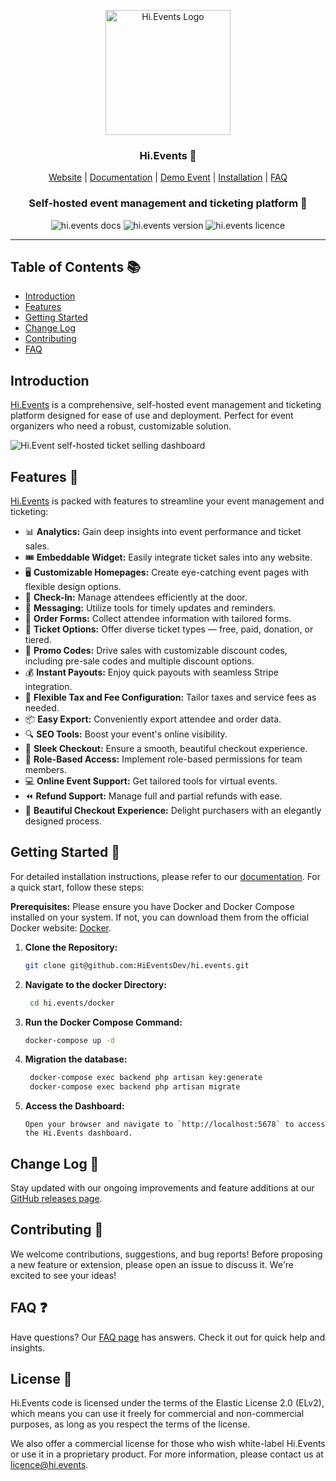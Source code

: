 <p align="center">
  <img src="https://hievents-public.s3.us-west-1.amazonaws.com/website/hi-events-rainbow.png?v=1" alt="Hi.Events Logo" width="200px">
</p>
<h3 align="center">Hi.Events 🚀</h3>
<p align="center">
<a href="https://hi.events">Website</a> | <a href="https://hi.events/docs">Documentation</a> | <a href="https://demo.hi.events">Demo Event</a> | <a href="https://hi.events/docs/installation">Installation</a> | <a href="https://hi.events/docs/faq">FAQ</a>
</p>

<h3 align="center">
 Self-hosted event management and ticketing platform  🎫
</h3>

<div align="center">

![hi.events docs](https://img.shields.io/badge/docs-docs.hi.events-blue?style=for-the-badge)
![hi.events version](https://img.shields.io/badge/version-v0.0.2alpha-green?style=for-the-badge)
![hi.events licence](https://img.shields.io/badge/licence-el2?style=for-the-badge)

</div>

<hr/>

## Table of Contents 📚

- [Introduction](#introduction)
- [Features](#features)
- [Getting Started](#getting-started)
- [Change Log](#change-log)
- [Contributing](#contributing)
- [FAQ](#faq)

## Introduction

<a href="https://hi.events">Hi.Events</a> is a comprehensive, self-hosted event management and ticketing platform designed for ease of use and deployment. Perfect for event organizers who need a robust, customizable solution.

<img alt="Hi.Event self-hosted ticket selling dashboard" src="https://hievents-public.s3.us-west-1.amazonaws.com/website/dashboard-screenshot.png"/>

## Features 🌟

<a href="https://hi.events">Hi.Events</a> is packed with features to streamline your event management and ticketing:

- 📊 **Analytics:** Gain deep insights into event performance and ticket sales.
- 🎟 **Embeddable Widget:** Easily integrate ticket sales into any website.
- 🖥 **Customizable Homepages:** Create eye-catching event pages with flexible design options.
- 🔑 **Check-In:** Manage attendees efficiently at the door.
- 💬 **Messaging:** Utilize tools for timely updates and reminders.
- 📝 **Order Forms:** Collect attendee information with tailored forms.
- 🎫 **Ticket Options:** Offer diverse ticket types — free, paid, donation, or tiered.
- 💸 **Promo Codes:** Drive sales with customizable discount codes, including pre-sale codes and multiple discount
  options.
- 💰 **Instant Payouts:** Enjoy quick payouts with seamless Stripe integration.
- 🧾 **Flexible Tax and Fee Configuration:** Tailor taxes and service fees as needed.
- 📦 **Easy Export:** Conveniently export attendee and order data.
- 🔍 **SEO Tools:** Boost your event's online visibility.
- 🛒 **Sleek Checkout:** Ensure a smooth, beautiful checkout experience.
- 🔐 **Role-Based Access:** Implement role-based permissions for team members.
- 💻 **Online Event Support:** Get tailored tools for virtual events.
- ⏪ **Refund Support:** Manage full and partial refunds with ease.
- 🌟 **Beautiful Checkout Experience:** Delight purchasers with an elegantly designed process.

## Getting Started 🚀

For detailed installation instructions, please refer to our [documentation](https://hi.events/docs/installation). For a
quick start, follow these steps:

**Prerequisites:**
Please ensure you have Docker and Docker Compose installed on your system. If not, you can download them from the
official Docker website: [Docker](https://www.docker.com/get-started).

1. **Clone the Repository:**
   ```bash
   git clone git@github.com:HiEventsDev/hi.events.git
   ```

2. **Navigate to the docker Directory:**
   ```bash
    cd hi.events/docker
    ```
3. **Run the Docker Compose Command:**
   ```bash
   docker-compose up -d
   ```

4. **Migration the database:**
   ```bash
    docker-compose exec backend php artisan key:generate
    docker-compose exec backend php artisan migrate
   ```

5. **Access the Dashboard:**
    ```
    Open your browser and navigate to `http://localhost:5678` to access the Hi.Events dashboard.
    ```

## Change Log 📝

Stay updated with our ongoing improvements and feature additions at
our [GitHub releases page](https://github.com/HiEventsDev/hi.events/releases).

## Contributing 🤝

We welcome contributions, suggestions, and bug reports! Before proposing a new feature or extension, please open an
issue to discuss it. We're excited to see your ideas!

## FAQ ❓

Have questions? Our [FAQ page](https://hi.events/docs/faq) has answers. Check it out for quick help and insights.

## License 📜

Hi.Events code is licensed under the terms of the Elastic License 2.0 (ELv2), which means you can use it freely
for commercial and non-commercial purposes, as long as you respect the terms of the license.

We also offer a commercial license for those who wish white-label Hi.Events or use it in a proprietary product.
For more information, please contact us at [licence@hi.events](mailto:licence@hi.events).